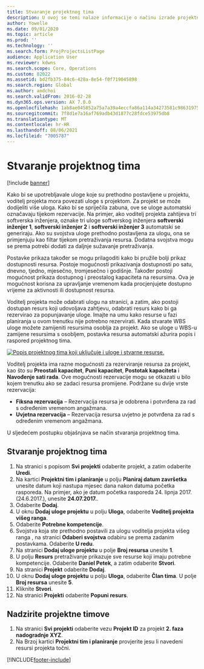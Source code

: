 ```yaml
---
title: Stvaranje projektnog tima
description: U ovoj se temi nalaze informacije o načinu izrade projektnih timova i upravljanja njima.
author: Yowelle
ms.date: 09/01/2020
ms.topic: article
ms.prod: ''
ms.technology: ''
ms.search.form: ProjProjectsListPage
audience: Application User
ms.reviewer: kdwns
ms.search.scope: Core, Operations
ms.custom: 82022
ms.assetid: bd2fb375-84c6-428a-8e54-f0f719045898
ms.search.region: Global
ms.author: andchoi
ms.search.validFrom: 2016-02-28
ms.dyn365.ops.version: AX 7.0.0
ms.openlocfilehash: 1ab8ae045852a75a7a39a4eccfa86a114a34273581c98631975bcbfac5a7a343
ms.sourcegitcommit: 7f8d1e7a16af769adb43d1877c28fdce53975db8
ms.translationtype: MT
ms.contentlocale: hr-HR
ms.lasthandoff: 08/06/2021
ms.locfileid: "7005787"
---
```

# <a name="create-a-project-team"></a>Stvaranje projektnog tima

[!include [banner](../includes/banner.md)]

Kako bi se upotrebljavale uloge koje su prethodno postavljene u projektu, voditelj projekta mora povezati uloge s projektom. Za projekt se može dodijeliti više uloga. Kako bi se spriječila zabuna, ove se uloge automatski označavaju tijekom rezervacije. Na primjer, ako voditelj projekta zahtijeva tri softverska inženjera, oznake tri uloge softverskog inženjera **softverski inženjer 1**, **softverski inženjer 2** i **softverski inženjer 3** automatski se generiraju. Ako su svojstva uloge prethodno postavljena za ulogu, ona se primjenjuju kao filtar tijekom pretraživanja resursa. Dodatna svojstva mogu se prema potrebi dodati za daljnje sužavanje pretraživanja.

Postavke prikaza također se mogu prilagoditi kako bi pružile bolji prikaz dostupnosti resursa. Postoje mogućnosti prikazivanja dostupnosti po satu, dnevno, tjedno, mjesečno, tromjesečno i godišnje. Također postoji mogućnost prikaza dostupnog i preostalog kapaciteta na resursima. Ova je mogućnost korisna za upravljanje vremenom kada procjenjujete dostupno vrijeme za aktivnosti ili dostupnost resursa.

Voditelj projekta može odabrati ulogu na stranici, a zatim, ako postoji dostupan resurs koji udovoljava zahtjevu, odabrati resurs kako bi ga rezervirao za popunjavanje uloge. Imajte na umu kako resurse u fazi planiranja u ovom trenutku nije potrebno rezervirati. Kada stvarate WBS uloge možete zamijeniti resursima osoblja za projekt. Ako se uloge u WBS-u zamijene resursima s osobljem, postavka resursa automatski ažurira popis i raspored projektnog tima.

[![Popis projektnog tima koji uključuje i uloge i stvarne resurse.](./media/projectresourcing03-1024x368.jpg)](./media/projectresourcing03.jpg) 

Voditelj projekta ima razne mogućnosti za rezerviranje resursa za projekt, kao što su **Preostali kapacitet**, **Puni kapacitet**, **Postotak kapaciteta** i **Navođenje sati rada**. Ove mogućnosti rezervacije mogu se otkazati u bilo kojem trenutku ako se zadaci resursa promijene. Podržane su dvije vrste rezervacija:

- **Fiksna rezervacija** – Rezervacija resursa je odobrena i potvrđena za rad s određenim vremenom angažmana.
- **Uvjetna rezervacija** – Rezervacija resursa uvjetno je potvrđena za rad s određenim vremenom angažmana.

U sljedećem postupku objašnjava se način stvaranja projektnog tima.

## <a name="create-a-project-team"></a>Stvaranje projektnog tima

1. Na stranici s popisom **Svi projekti** odaberite projekt, a zatim odaberite **Uredi**.
2. Na kartici **Projektni tim i planiranje** u polju **Planiraj datum završetka** unesite datum koji nastupa mjesec dana nakon datuma početka rasporeda. Na primjer, ako je datum početka rasporeda 24. lipnja 2017. (24.6.2017.), unesite **24.07.2017.**.
3. Odaberite **Dodaj**.
4. U oknu **Dodaj uloge projektu** u polju **Uloga**, odaberite **Voditelj projekta višeg ranga**.
5. Odaberite **Potrebne kompetencije**.
6. Svojstva koja ste prethodno postavili za ulogu voditelja projekta višeg ranga , na stranici **Odaberi svojstva** odabiru se prema zadanim postavkama. Odaberite **U redu**.
7. Na stranici **Dodaj uloge projektu** u polje **Broj resursa** unesite **1**.
8. U polju **Resurs** pretraživanje prikazuje sve resurse koji imaju potrebne kompetencije. Odaberite **Daniel Petek**, a zatim odaberite **Stvori**.
9. Na stranici **Projekt** odaberite **Dodaj**.
10. U oknu **Dodaj uloge projektu** u polju **Uloga**, odaberite **Član tima**. U polje **Broj resursa** unesite **5**.
11. Kliknite **Stvori**.
12. Na stranici **Projekti** odaberite **Popuni resurs**.

## <a name="monitor-project-teams"></a>Nadzirite projektne timove
1. Na stranici **Svi projekti** odaberite vezu **Projekt ID** za projekt **2. faza nadogradnje XYZ**.
2. Na Brzoj kartici **Projektni tim i planiranje** provjerite jesu li navedeni resursi projekta točni.


[!INCLUDE[footer-include](../includes/footer-banner.md)]